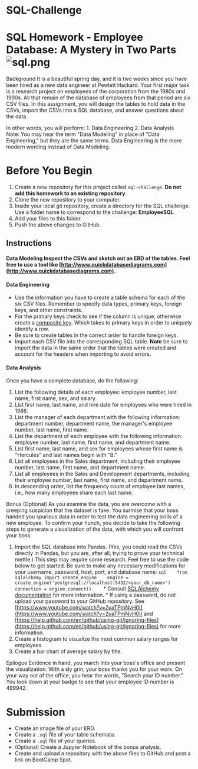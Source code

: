 # SQL-Challenge

# SQL Homework - Employee Database: A Mystery in Two Parts  ![sql.png](sql.png)  

 Background  It is a beautiful spring day, and it is two weeks since you have been hired as a new data engineer at Pewlett Hackard. Your first major task is a research project on employees of the corporation from the 1980s and 1990s. All that remain of the database of employees from that period are six CSV files.  In this assignment, you will design the tables to hold data in the CSVs, import the CSVs into a SQL database, and answer questions about the data.

In other words, you will perform:  1. Data Engineering  2. Data Analysis  
Note: You may hear the term "Data Modeling" in place of "Data Engineering," but they are the same terms. Data Engineering is the more modern wording instead of Data Modeling.  

# Before You Begin  
1. Create a new repository for this project called `sql-challenge`. **Do not add this homework to an existing repository**.  
2. Clone the new repository to your computer.  
3. Inside your local git repository, create a directory for the SQL challenge. Use a folder name to correspond to the challenge: **EmployeeSQL**.  
4. Add your files to this folder.  
5. Push the above changes to GitHub.  

## Instructions  

#### Data Modeling  Inspect the CSVs and sketch out an ERD of the tables. Feel free to use a tool like [http://www.quickdatabasediagrams.com](http://www.quickdatabasediagrams.com).  
#### Data Engineering  
* Use the information you have to create a table schema for each of the six CSV files. Remember to specify data types, primary keys, foreign keys, and other constraints.    
* For the primary keys check to see if the column is unique, otherwise create a [composite key](https://en.wikipedia.org/wiki/Compound_key). Which takes to primary keys in order to uniquely identify a row.   
* Be sure to create tables in the correct order to handle foreign keys.  
* Import each CSV file into the corresponding SQL table. **Note** be sure to import the data in the same order that the tables were created and account for the headers when importing to avoid errors.  
#### Data Analysis  
Once you have a complete database, do the following:  
1. List the following details of each employee: employee number, last name, first name, sex, and salary.  
2. List first name, last name, and hire date for employees who were hired in 1986.  
3. List the manager of each department with the following information: department number, department name, the manager's employee number, last name, first name.  
4. List the department of each employee with the following information: employee number, last name, first name, and department name.  
5. List first name, last name, and sex for employees whose first name is "Hercules" and last names begin with "B."  
6. List all employees in the Sales department, including their employee number, last name, first name, and department name.  
7. List all employees in the Sales and Development departments, including their employee number, last name, first name, and department name.  
8. In descending order, list the frequency count of employee last names, i.e., how many employees share each last name.  

 Bonus (Optional)  As you examine the data, you are overcome with a creeping suspicion that the dataset is fake. You surmise that your boss handed you spurious data in order to test the data engineering skills of a new employee. To confirm your hunch, you decide to take the following steps to generate a visualization of the data, with which you will confront your boss:

1. Import the SQL database into Pandas. (Yes, you could read the CSVs directly in Pandas, but you are, after all, trying to prove your technical mettle.) This step may require some research. Feel free to use the code below to get started. Be sure to make any necessary modifications for your username, password, host, port, and database name:     ```sql    from sqlalchemy import create_engine    engine = create_engine('postgresql://localhost:5432/<your_db_name>')    connection = engine.connect()    ```  * Consult [SQLAlchemy documentation](https://docs.sqlalchemy.org/en/latest/core/engines.html#postgresql) for more information.  * If using a password, do not upload your password to your GitHub repository. See [https://www.youtube.com/watch?v=2uaTPmNvH0I](https://www.youtube.com/watch?v=2uaTPmNvH0I) and [https://help.github.com/en/github/using-git/ignoring-files](https://help.github.com/en/github/using-git/ignoring-files) for more information.  
2. Create a histogram to visualize the most common salary ranges for employees.  
3. Create a bar chart of average salary by title.

 Epilogue  Evidence in hand, you march into your boss's office and present the visualization. With a sly grin, your boss thanks you for your work. On your way out of the office, you hear the words, "Search your ID number." You look down at your badge to see that your employee ID number is 499942.  

# Submission  
* Create an image file of your ERD.  
* Create a `.sql` file of your table schemata.  
* Create a `.sql` file of your queries.  
* (Optional) Create a Jupyter Notebook of the bonus analysis.  
* Create and upload a repository with the above files to GitHub and post a link on BootCamp Spot.
